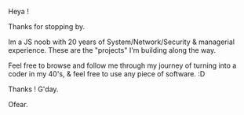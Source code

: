 Heya ! 

Thanks for stopping by.


Im a JS noob with 20 years of System/Network/Security & managerial experience.
These are the "projects" I'm building along the way.

Feel free to browse and follow  me through my journey of turning into a coder in my 40's, & feel free to use any piece of software. :D 

Thanks ! 
G'day. 


Ofear.


